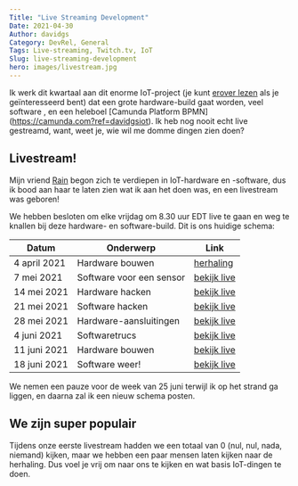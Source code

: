 ```yaml
---
Title: "Live Streaming Development"
Date: 2021-04-30
Author: davidgs
Category: DevRel, General
Tags: Live-streaming, Twitch.tv, IoT
Slug: live-streaming-development
hero: images/livestream.jpg
---
```


Ik werk dit kwartaal aan dit enorme IoT-project (je kunt [erover lezen](/posts/category/camunda/iot-project) als je geïnteresseerd bent) dat een grote hardware-build gaat worden, veel software , en een heleboel [Camunda Platform BPMN] (https://camunda.com?ref=davidgsiot). Ik heb nog nooit echt live gestreamd, want, weet je, wie wil me domme dingen zien doen?

## Livestream!

Mijn vriend [Rain](https://twitter.com/rainleander) begon zich te verdiepen in IoT-hardware en -software, dus ik bood aan haar te laten zien wat ik aan het doen was, en een livestream was geboren!

We hebben besloten om elke vrijdag om 8.30 uur EDT live te gaan en weg te knallen bij deze hardware- en software-build. Dit is ons huidige schema:

| Datum | Onderwerp | Link |
| ------ | ------- | ------ |
| 4 april 2021 | Hardware bouwen | [herhaling](https://www.twitch.tv/videos/1005977038) |
| 7 mei 2021 | Software voor een sensor | [bekijk live](https://twitch.tv/davidgsiot) |
| 14 mei 2021 | Hardware hacken | [bekijk live](https://twitch.tv/davidgsiot) |
| 21 mei 2021 | Software hacken | [bekijk live](https://twitch.tv/davidgsiot) |
| 28 mei 2021 | Hardware-aansluitingen | [bekijk live](https://twitch.tv/davidgsiot) |
| 4 juni 2021 | Softwaretrucs | [bekijk live](https://twitch.tv/davidgsiot) |
| 11 juni 2021 | Hardware bouwen | [bekijk live](https://twitch.tv/davidgsiot) |
| 18 juni 2021 | Software weer! | [bekijk live](https://twitch.tv/davidgsiot) |

We nemen een pauze voor de week van 25 juni terwijl ik op het strand ga liggen, en daarna zal ik een nieuw schema posten.

## We zijn super populair

Tijdens onze eerste livestream hadden we een totaal van 0 (nul, nul, nada, niemand) kijken, maar we hebben een paar mensen laten kijken naar de herhaling. Dus voel je vrij om naar ons te kijken en wat basis IoT-dingen te doen.
